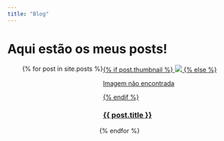 ```yaml
---
title: "Blog"
---
```


# Aqui estão os meus posts!

<div class="cards" style="
    display: flex;
    flex-wrap: wrap;
    justify-content: center;
">
{% for post in site.posts %}
  <a href="{{ post.url }}">
    <div class="card">
      <div class="card_image">
        {% if post.thumbnail %}
          <img src="/assets/img/thumbnails/{{post.thumbnail}}">
          {% else %}
          <p>Imagem não encontrada</p>
        {% endif %}
      </div>
      <div class="card_title">
        <h3>{{ post.title }}</h3>
      </div>
    </div>
  </a>
{% endfor %}
</div>
